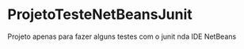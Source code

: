 ProjetoTesteNetBeansJunit
=========================

Projeto apenas para fazer alguns testes com o junit nda IDE NetBeans
